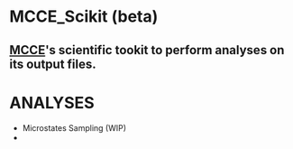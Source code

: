 # MCCE_Scikit (beta)
## [MCCE](https://github.com/GunnerLab/Stable-MCCE)'s scientific tookit to perform analyses on its output files.

# ANALYSES
  * Microstates Sampling (WIP)
  * 
